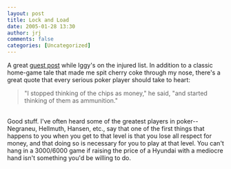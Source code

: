 ```yaml
---
layout: post
title: Lock and Load
date: 2005-01-28 13:30
author: jrj
comments: false
categories: [Uncategorized]
---
```

A great <a href="http://guinnessandpoker.blogspot.com/2005/01/i-cant-come-up-with-one-post.html" target="_blank">guest post</a> while Iggy's on the injured list. In addition to a classic home-game tale that made me spit cherry coke through my nose, there's a great quote that every serious poker player should take to heart:<blockquote>"I stopped thinking of the chips as money," he said, "and started thinking of them as ammunition."</blockquote><br />Good stuff. I've often heard some of the greatest players in poker-- Negraneu, Hellmuth, Hansen, etc., say that one of the first things that happens to you when you get to that level is that you lose all respect for money, and that doing so is necessary for you to play at that level. You can't hang in a $3000/$6000 game if raising the price of a Hyundai with a mediocre hand isn't something you'd be willing to do.
